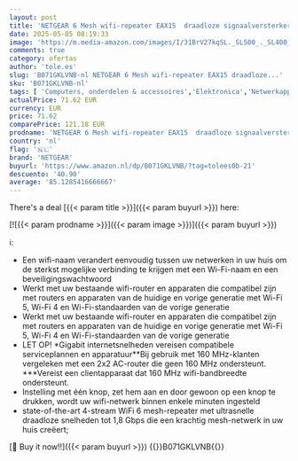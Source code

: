 ```yaml
---
layout: post
title: 'NETGEAR 6 Mesh wifi-repeater EAX15  draadloze signaalversterker AX1800  dekking tot 100 m2 en 20 apparaten Wit'
date: 2025-05-05 08:19:33
image: 'https://m.media-amazon.com/images/I/31BrV27kqSL._SL500_._SL400_.jpg'
comments: true
category: ofertas
author: 'tole.es'
slug: 'B071GKLVNB-nl NETGEAR 6 Mesh wifi-repeater EAX15 draadloze...'
sku: 'B071GKLVNB-nl'
tags: [ 'Computers, onderdelen & accessoires','Elektronica','Netwerkapparaten','Wifi Versterker','netgear','🇳🇱', ]
actualPrice: 71.62 EUR
currency: EUR
price: 71.62
comparePrice: 121.18 EUR
prodname: 'NETGEAR 6 Mesh wifi-repeater EAX15  draadloze signaalversterker AX1800  dekking tot 100 m2 en 20 apparaten Wit'
country: 'nl'
flag: '🇳🇱'
brand: 'NETGEAR'
buyurl: 'https://www.amazon.nl/dp/B071GKLVNB/?tag=tolees0b-21'
descuento: '40.90'
average: '85.1285416666667'
---
```


There's a deal [{{< param title >}}]({{< param buyurl >}})  here:

[![{{< param prodname >}}]({{< param image >}})]({{< param buyurl >}})

ℹ️:

- Een wifi-naam verandert eenvoudig tussen uw netwerken in uw huis om de sterkst mogelijke verbinding te krijgen met een Wi-Fi-naam en een beveiligingswachtwoord
- Werkt met uw bestaande wifi-router en apparaten die compatibel zijn met routers en apparaten van de huidige en vorige generatie met Wi-Fi 5, Wi-Fi 4 en Wi-Fi-standaarden van de vorige generatie
- Werkt met uw bestaande wifi-router en apparaten die compatibel zijn met routers en apparaten van de huidige en vorige generatie met Wi-Fi 5, Wi-Fi 4 en Wi-Fi-standaarden van de vorige generatie
- LET OP! *Gigabit internetsnelheden vereisen compatibele serviceplannen en apparatuur**Bij gebruik met 160 MHz-klanten vergeleken met een 2x2 AC-router die geen 160 MHz ondersteunt. ***Vereist een clientapparaat dat 160 MHz wifi-bandbreedte ondersteunt.
- Instelling met één knop, zet hem aan en door gewoon op een knop te drukken, wordt uw wifi-netwerk binnen enkele minuten ingesteld
- state-of-the-art 4-stream WiFi 6 mesh-repeater met ultrasnelle draadloze snelheden tot 1,8 Gbps die een krachtig mesh-netwerk in uw huis creëert;

[🛒 Buy it now!!]({{< param buyurl >}})
{{<world>}}B071GKLVNB{{</world>}}
